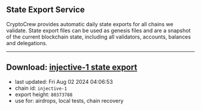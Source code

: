 ## State Export Service
CryptoCrew provides automatic daily state exports for all chains we validate. State export files can be used as genesis files and are a snapshot of the current blockchain state, including all validators, accounts, balances and delegations.

---
**Download: [injective-1 state export](https://dl-eu2.ccvalidators.com/SERVICE/injective/injective-1_export_80373788.json)**
---

- last updated: Fri Aug 02 2024 04:06:53
- chain id: `injective-1`
- export height: `80373788`
- use for: airdrops, local tests, chain recovery
